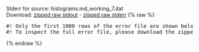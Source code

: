 Stderr for source:  histograms.md_working_7.dat   
Download: [zipped raw stdout](histograms.md_working_7.dat.plumed_master.stdout.txt.zip) - [zipped raw stderr](histograms.md_working_7.dat.plumed_master.stderr.txt.zip) 
{% raw %}
<pre>
#! Only the first 1000 rows of the error file are shown below
#! To inspect the full error file, please download the zipped raw stderr file above
</pre>
{% endraw %}
